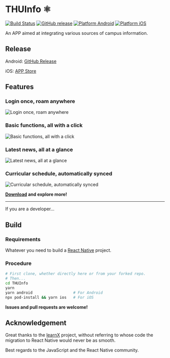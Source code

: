# THUInfo ⚛️

[![Build Status](https://travis-ci.com/UNIDY2002/THUInfo.svg?branch=react)](https://travis-ci.com/UNIDY2002/THUInfo) [![GitHub release](https://img.shields.io/github/v/release/UNIDY2002/THUInfo)](https://github.com/UNIDY2002/THUInfo/releases) [![Platform Android](https://img.shields.io/badge/platform-android-brightgreen)](https://github.com/UNIDY2002/THUInfo/releases) [![Platform iOS](https://img.shields.io/badge/platform-ios-brightgreen)](https://apps.apple.com/cn/app/thu-info/id1533968428)

An APP aimed at integrating various sources of campus information.

## Release

Android: [GitHub Release](https://github.com/UNIDY2002/THUInfo/releases)

iOS: [APP Store](https://apps.apple.com/cn/app/thu-info/id1533968428)

## Features

### Login once, roam anywhere

![Login once, roam anywhere](https://unidy2002.github.io/images/thui/login.jpg)

### Basic functions, all with a click

![Basic functions, all with a click](https://unidy2002.github.io/images/thui/home.jpg)

### Latest news, all at a glance

![Latest news, all at a glance](https://unidy2002.github.io/images/thui/news.jpg)

### Curricular schedule, automatically synced

![Curricular schedule, automatically synced](https://unidy2002.github.io/images/thui/schedule.jpg)

**[Download](#Release) and explore more!**

---

If you are a developer...

## Build

### Requirements

Whatever you need to build a [React Native](https://reactnative.cn/docs/getting-started.html) project.

### Procedure

```bash
# First clone, whether directly here or from your forked repo.
# Then...
cd THUInfo
yarn
yarn android                  # For Android
npx pod-install && yarn ios   # For iOS
```

**Issues and pull requests are welcome!**

## Acknowledgement

Great thanks to the [learnX](https://github.com/robertying/learnX) project, without referring to whose code the migration to React Native would never be as smooth.

Best regards to the JavaScript and the React Native community.
